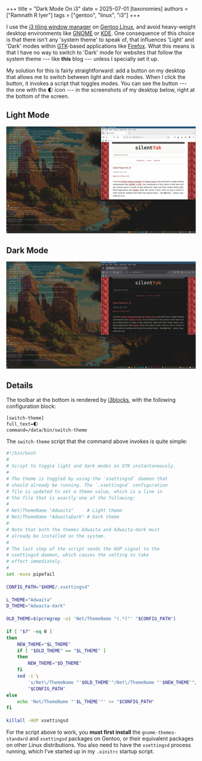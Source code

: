 +++
title = "Dark Mode On i3"
date = 2025-07-01
[taxonomies]
authors = ["Ramnath R Iyer"]
tags = ["gentoo", "linux", "i3"]
+++

I use the [i3 tiling window manager](https://i3wm.org/) on [Gentoo Linux](https://www.gentoo.org/),
and avoid heavy-weight desktop environments like [GNOME](https://www.gnome.org/) or
[KDE](https://kde.org/). One consequence of this choice is that there isn't any 'system theme' to
speak of, that influences 'Light' and 'Dark' modes within [GTK](https://www.gtk.org/)-based
applications like [Firefox](https://www.firefox.com). What this means is that I have no way to
switch to 'Dark' mode for websites that follow the system theme --- like **this** blog --- unless I
specially set it up.

My solution for this is fairly straightforward: add a button on my desktop that allows me to switch
between light and dark modes. When I click the button, it invokes a script that toggles modes. You
can see the button --- the one with the 🌓 icon --- in the screenshots of my desktop below, right at
the bottom of the screen.

## Light Mode

![Desktop: Light Mode](desktop-l.webp "Desktop: Light Mode (i3 with Gentoo Linux)")

## Dark Mode

![Desktop: Dark Mode](desktop-d.webp "Desktop: Dark Mode (i3 with Gentoo Linux)")

## Details

The toolbar at the bottom is rendered by [i3blocks](https://github.com/vivien/i3blocks), with the
following configuration block:

```
[switch-theme]
full_text=🌓
command=/data/bin/switch-theme
```

The `switch-theme` script that the command above invokes is quite simple:

```bash
#!/bin/bash
#
# Script to toggle light and dark modes on GTK instantaneously.
#
# The theme is toggled by using the `xsettingsd` daemon that
# should already be running. The `.xsettingsd` configuration
# file is updated to set a theme value, which is a line in
# the file that is exactly one of the following:
#
# Net/ThemeName "Adwaita"     # Light theme
# Net/ThemeName "AdwaitaDark" # Dark theme
#
# Note that both the themes Adwaita and Adwaita-dark must
# already be installed on the system.
#
# The last step of the script sends the HUP signal to the
# xsettingsd daemon, which causes the setting to take
# effect immediately.
#
set -euxo pipefail

CONFIG_PATH="$HOME/.xsettingsd"

L_THEME="Adwaita"
D_THEME="Adwaita-dark"

OLD_THEME=$(pcregrep -o1 'Net/ThemeName "(.*)"' "$CONFIG_PATH")

if [ "$?" -eq 0 ]
then
    NEW_THEME="$L_THEME"
    if [ "$OLD_THEME" == "$L_THEME" ]
    then
        NEW_THEME="$D_THEME"
    fi
    sed -i \
        's/Net\/ThemeName "'$OLD_THEME'"/Net\/ThemeName "'$NEW_THEME'"/' \
        "$CONFIG_PATH"
else
    echo 'Net/ThemeName "'$L_THEME'"' >> "$CONFIG_PATH"
fi

killall -HUP xsettingsd
```

For the script above to work, you **must first install** the `gnome-themes-standard` and
`xsettingsd` packages on Gentoo, or their equivalent packages on other Linux distributions. You also
need to have the `xsettingsd` process running, which I've started up in my `.xinitrc` startup
script.
